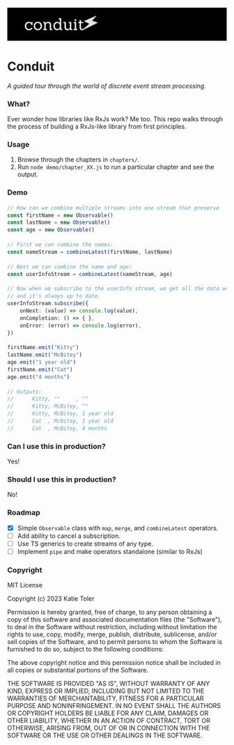  
![conduit logo](docs/conduit.png?raw=true)


# Conduit

*A guided tour through the world of discrete event stream processing.*

### What?

Ever wonder how libraries like RxJs work? Me too. This repo walks through the process of building a RxJs-like library from first principles.

### Usage

1. Browse through the chapters in `chapters/`. 
2. Run `node demo/chapter_XX.js` to run a particular chapter and see the output.

### Demo

```ts
// How can we combine multiple streams into one stream that preserve 
const firstName = new Observable()
const lastName = new Observable()
const age = new Observable()

// First we can combine the names:
const nameStream = combineLatest(firstName, lastName)

// Next we can combine the name and age:
const userInfoStream = combineLatest(nameStream, age)

// Now when we subscribe to the userInfo stream, we get all the data we want
// and it's always up to date.
userInfoStream.subscribe({
    onNext: (value) => console.log(value),
    onCompletion: () => { },
    onError: (error) => console.log(error),
})

firstName.emit("Kitty")
lastName.emit("McBitey")
age.emit("1 year old")
firstName.emit("Cat")
age.emit("4 months")

// Outputs:
//      Kitty, ""     , "" 
//      Kitty, McBitey, "" 
//      Kitty, McBitey, 1 year old
//      Cat  , McBitey, 1 year old
//      Cat  , McBitey, 4 months

```

### Can I use this in production?

Yes!

### Should I use this in production?

No!

### Roadmap

- [x] Simple `Observable` class with `map`, `merge`, and `combineLatest` operators.
- [ ] Add ability to cancel a subscription.
- [ ] Use TS generics to create streams of any type. 
- [ ] Implement `pipe` and make operators standalone (similar to RxJs)

### Copyright

MIT License

Copyright (c) 2023 Katie Toler

Permission is hereby granted, free of charge, to any person obtaining a copy
of this software and associated documentation files (the "Software"), to deal
in the Software without restriction, including without limitation the rights
to use, copy, modify, merge, publish, distribute, sublicense, and/or sell
copies of the Software, and to permit persons to whom the Software is
furnished to do so, subject to the following conditions:

The above copyright notice and this permission notice shall be included in all
copies or substantial portions of the Software.

THE SOFTWARE IS PROVIDED "AS IS", WITHOUT WARRANTY OF ANY KIND, EXPRESS OR
IMPLIED, INCLUDING BUT NOT LIMITED TO THE WARRANTIES OF MERCHANTABILITY,
FITNESS FOR A PARTICULAR PURPOSE AND NONINFRINGEMENT. IN NO EVENT SHALL THE
AUTHORS OR COPYRIGHT HOLDERS BE LIABLE FOR ANY CLAIM, DAMAGES OR OTHER
LIABILITY, WHETHER IN AN ACTION OF CONTRACT, TORT OR OTHERWISE, ARISING FROM,
OUT OF OR IN CONNECTION WITH THE SOFTWARE OR THE USE OR OTHER DEALINGS IN THE
SOFTWARE.
